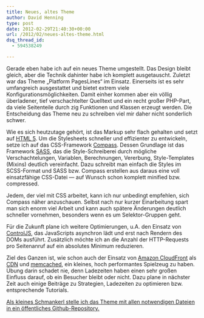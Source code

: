 ```yaml
---
title: Neues, altes Theme
author: David Henning
type: post
date: 2012-02-29T21:40:30+00:00
url: /2012/02/neues-altes-theme.html
dsq_thread_id:
  - 594538249

---
```

Gerade eben habe ich auf ein neues Theme umgestellt. Das Design bleibt gleich, aber die Technik dahinter habe ich komplett ausgetauscht. Zuletzt war das Theme &#8222;Platform PagesLines&#8220; im Einsatz. Einerseits ist es sehr umfangreich ausgestattet und bietet extrem viele Konfigurationsmöglichkeiten. Damit einher kommen aber ein völlig überladener, tief verschachtelter Quelltext und ein recht großer PHP-Part, da viele Seitenteile durch zig Funktionen und Klassen erzeugt werden. Die Entscheidung das Theme neu zu schreiben viel mir daher nicht sonderlich schwer.

Wie es sich heutzutage gehört, ist das Markup sehr flach gehalten und setzt auf [HTML 5][1]. Um die Stylesheets schneller und effizienter zu entwickeln, setze ich auf das CSS-Framework [Compass][2]. Dessen Grundlage ist das Framework [SASS][3], das die Style-Schreiberei durch mögliche Verschachtelungen, Variablen, Berechnungen, Vererbung, Style-Templates (Mixins) deutlich vereinfacht. Dazu schreibt man einfach die Styles im SCSS-Format und SASS bzw. Compass erstellen aus daraus eine voll einsatzfähige CSS-Datei &#8212; auf Wunsch schon komplett minified bzw. compressed.

Jedem, der viel mit CSS arbeitet, kann ich nur unbedingt empfehlen, sich Compass näher anzuschauen. Selbst nach nur kurzer Einarbeitung spart man sich enorm viel Arbeit und kann auch spätere Änderungen deutlich schneller vornehmen, besonders wenn es um Selektor-Gruppen geht.

Für die Zukunft plane ich weitere Optimierungen, u.A. den Einsatz von [ControlJS][4], das JavaScripts asynchron lädt und erst nach Rendern des DOMs ausführt. Zusätzlich möchte ich an die Anzahl der HTTP-Requests pro Seitenanruf auf ein absolutes Minimum reduzieren.

Ziel des Ganzen ist, wie schon auch der Einsatz von [Amazon CloudFront][5] als [CDN][6] und [memcached][7], ein kleines, hoch performantes Spielzeug zu haben. Übung darin schadet nie, denn Ladezeiten haben einen sehr großen Einfluss darauf, ob ein Besucher bleibt oder nicht. Dazu plane in nächster Zeit auch einige Beiträge zu Strategien, Ladezeiten zu optimieren bzw. entsprechende Tutorials.

[Als kleines Schmankerl stelle ich das Theme mit allen notwendigen Dateien in ein öffentliches Github-Repository.][8]

 [1]: http://dev.w3.org/html5/spec/Overview.html
 [2]: http://compass-style.org/
 [3]: http://sass-lang.com/
 [4]: http://stevesouders.com/controljs/
 [5]: http://aws.amazon.com/de/cloudfront/
 [6]: http://de.wikipedia.org/wiki/Content_Distribution_Network
 [7]: http://memcached.org/
 [8]: https://github.com/MadCatme/mcw-blue